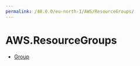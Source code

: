 ```yaml
---
permalink: /48.0.0/eu-north-1/AWS/ResourceGroups/
---
```


# AWS.ResourceGroups



* [Group](Group.md)